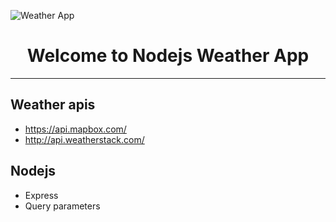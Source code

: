 ![Weather App](https://p0.pikist.com/photos/407/675/header-banner-sky-cloud-weather-space-cloudscape-air-fluffy.jpg)

<h1 align="center"> Welcome to Nodejs Weather App</h1>

*******************************************************************************

<h2> Weather apis </h2>

<ul>
<li> <a href="https://api.mapbox.com">https://api.mapbox.com/ </a> </li>
<li> <a href="http://api.weatherstack.com/">http://api.weatherstack.com/</a></li>
</ul>


<h2> Nodejs </h2>

<ul>
<li>Express</li>
<li>Query parameters</li>
</ul>